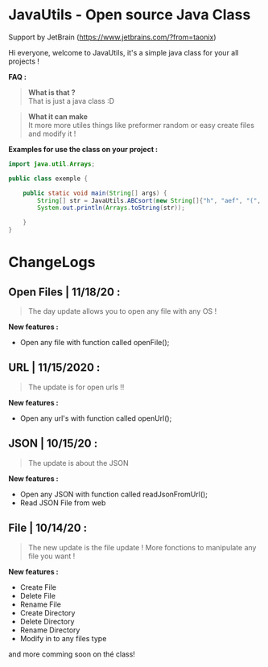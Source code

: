 # JavaUtils - Open source Java Class

Support by JetBrain (https://www.jetbrains.com/?from=taonix)

Hi everyone, welcome to JavaUtils, it's a simple java class for your all projects !

**FAQ :**

> **What is that ?** <br/>
That is just a java class :D

> **What it can make** <br/>
It more more utiles things like preformer random or easy create files and modify it !

**Examples for use the class on your project :**

```Java
import java.util.Arrays;

public class exemple {

    public static void main(String[] args) {
        String[] str = JavaUtils.ABCsort(new String[]{"h", "aef", "(", "cfezrg","42"});
        System.out.println(Arrays.toString(str));

    }
}
```

# ChangeLogs

## Open Files | 11/18/20 :

> The day update allows you to open any file with any OS !

**New features :**

- Open any file with function called openFile();

## URL | 11/15/2020 :

> The update is for open urls !!

**New features :**

- Open any url's with function called openUrl();

## JSON | 10/15/20 :

> The update is about the JSON

**New features :**

- Open any JSON with function called readJsonFromUrl();
- Read JSON File from web

## File | 10/14/20 :

> The new update is the file update ! More fonctions to manipulate any file you want !

**New features :**

- Create File
- Delete File
- Rename File
- Create Directory
- Delete Directory
- Rename Directory
- Modify in to any files type

and more comming soon on thé class!
